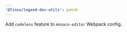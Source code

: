 ```yaml
---
'@finos/legend-dev-utils': patch
---
```


Add `codelens` feature to `monaco-editor` Webpack config.
